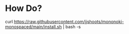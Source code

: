 # How Do?

curl https://raw.githubusercontent.com/jjshoots/mononoki-monospaced/main/install.sh | bash -s
